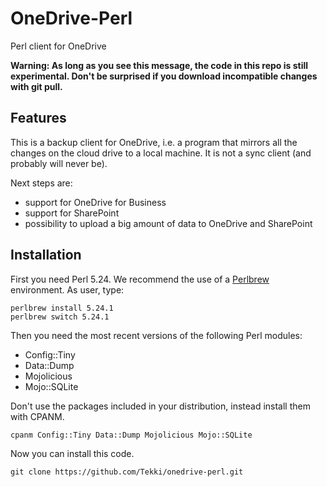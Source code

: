 # OneDrive-Perl
Perl client for OneDrive

**Warning: As long as you see this message, the code in this repo is still experimental. Don't be surprised if you download incompatible changes with git pull.**

## Features

This is a backup client for OneDrive, i.e. a program that mirrors all the changes on the cloud drive to a local machine. It is not a sync client (and probably will never be).

Next steps are:
  * support for OneDrive for Business
  * support for SharePoint
  * possibility to upload a big amount of data to OneDrive and SharePoint

## Installation

First you need Perl 5.24. We recommend the use of a [Perlbrew](https://perlbrew.pl) environment. As user, type:

    perlbrew install 5.24.1
    perlbrew switch 5.24.1

Then you need the most recent versions of the following Perl modules:
  * Config::Tiny
  * Data::Dump
  * Mojolicious
  * Mojo::SQLite

Don't use the packages included in your distribution, instead install them with CPANM.

    cpanm Config::Tiny Data::Dump Mojolicious Mojo::SQLite

Now you can install this code.

    git clone https://github.com/Tekki/onedrive-perl.git
